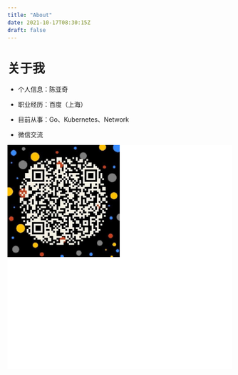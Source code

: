 ```yaml
---
title: "About"
date: 2021-10-17T08:30:15Z
draft: false
---
```


# 关于我

- 个人信息：陈亚奇

- 职业经历：百度（上海）

- 目前从事：Go、Kubernetes、Network

- 微信交流

![微信二维码](/about/wechat-QR-code.png)

